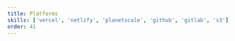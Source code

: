 ```yaml
---
title: Platforms
skills: ['vercel', 'netlify', 'planetscale', 'github', 'gitlab', 's3']
order: 41
---
```

